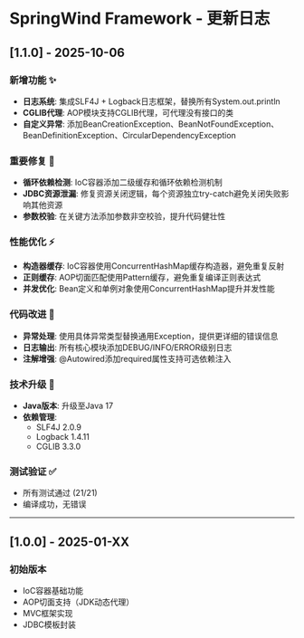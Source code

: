 # SpringWind Framework - 更新日志

## [1.1.0] - 2025-10-06

### 新增功能 ✨
- **日志系统**: 集成SLF4J + Logback日志框架，替换所有System.out.println
- **CGLIB代理**: AOP模块支持CGLIB代理，可代理没有接口的类
- **自定义异常**: 添加BeanCreationException、BeanNotFoundException、BeanDefinitionException、CircularDependencyException

### 重要修复 🐛
- **循环依赖检测**: IoC容器添加二级缓存和循环依赖检测机制
- **JDBC资源泄漏**: 修复资源关闭逻辑，每个资源独立try-catch避免关闭失败影响其他资源
- **参数校验**: 在关键方法添加参数非空校验，提升代码健壮性

### 性能优化 ⚡
- **构造器缓存**: IoC容器使用ConcurrentHashMap缓存构造器，避免重复反射
- **正则缓存**: AOP切面匹配使用Pattern缓存，避免重复编译正则表达式
- **并发优化**: Bean定义和单例对象使用ConcurrentHashMap提升并发性能

### 代码改进 📝
- **异常处理**: 使用具体异常类型替换通用Exception，提供更详细的错误信息
- **日志输出**: 所有核心模块添加DEBUG/INFO/ERROR级别日志
- **注解增强**: @Autowired添加required属性支持可选依赖注入

### 技术升级 🔧
- **Java版本**: 升级至Java 17
- **依赖管理**:
  - SLF4J 2.0.9
  - Logback 1.4.11
  - CGLIB 3.3.0

### 测试验证 ✅
- 所有测试通过 (21/21)
- 编译成功，无错误

---

## [1.0.0] - 2025-01-XX

### 初始版本
- IoC容器基础功能
- AOP切面支持（JDK动态代理）
- MVC框架实现
- JDBC模板封装
